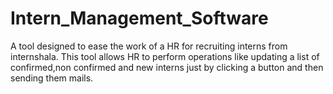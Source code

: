 # Intern_Management_Software
A tool designed to ease the work of a HR for recruiting interns from internshala. This tool allows HR to perform operations like updating a list of confirmed,non confirmed and new interns just by clicking a button and then sending them mails.
